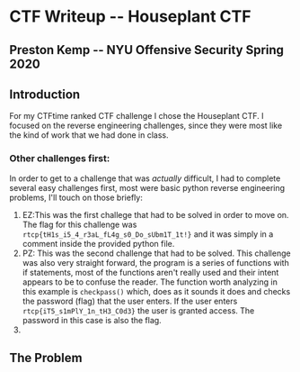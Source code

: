 # CTF Writeup -- Houseplant CTF
## Preston Kemp -- NYU Offensive Security Spring 2020
## Introduction
For my CTFtime ranked CTF challenge I chose the Houseplant CTF. I focused on the reverse engineering challenges, since they were most like the kind of work that we had done in class.

### Other challenges first:
In order to get to a challenge that was _actually_ difficult, I had to complete several easy challenges first, most were basic python reverse engineering problems, I'll touch on those briefly:
1. EZ:This was the first challege that had to be solved in order to move on. The flag for this challenge was `rtcp{tH1s_i5_4_r3aL_fL4g_s0_Do_sUbm1T_1t!}` and it was simply in a comment inside the provided python file.
2. PZ: This was the second challenge that had to be solved. This challenge was also very straight forward, the program is a series of functions with if statements, most of the functions aren't really used and their intent appears to be to confuse the reader. The function worth analyzing in this example is `checkpass()` which, does as it sounds it does and checks the password (flag) that the user enters. If the user enters `rtcp{iT5_s1mPlY_1n_tH3_C0d3}` the user is granted access. The password in this case is also the flag.
3. 

## The Problem
